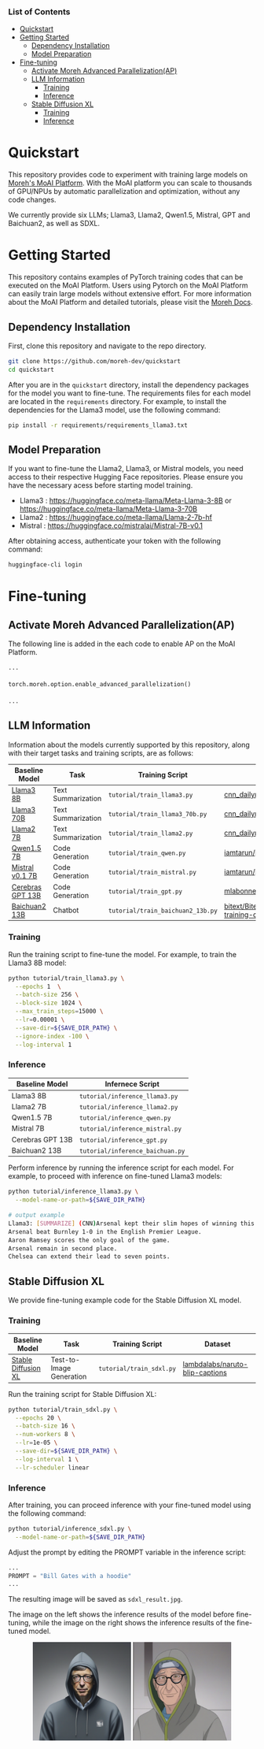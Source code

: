 ### List of Contents 

- [Quickstart](#quickstart)
- [Getting Started](#getting-started)
  - [Dependency Installation](#dependency-installation)
  - [Model Preparation](#model-preparation)
- [Fine-tuning](#fine-tuning)
  - [Activate Moreh Advanced Parallelization(AP)](#activate-moreh-advanced-parallelizationap)
  - [LLM Information](#llm-information)
    - [Training](#training)
    - [Inference](#inference)
  - [Stable Diffusion XL](#stable-diffusion-xl)
    - [Training](#training-1)
    - [Inference](#inference-1)
# Quickstart

This repository provides code to experiment with training large models on [Moreh's MoAI Platform](https://moreh.io/product).
With the MoAI platform you can scale to thousands of GPU/NPUs by automatic parallelization and optimization, without any code changes.

We currently provide six LLMs; Llama3, Llama2, Qwen1.5, Mistral, GPT and Baichuan2, as well as SDXL.

    
# Getting Started
This repository contains examples of PyTorch training codes that can be executed on the MoAI Platform. Users using Pytorch on the MoAI Platform can easily train large models without extensive effort. For more information about the MoAI Platform and detailed tutorials, please visit the [Moreh Docs](https://docs.moreh.io).

## Dependency Installation

First, clone this repository and navigate to the repo directory.
```bash
git clone https://github.com/moreh-dev/quickstart
cd quickstart
```
After you are in the `quickstart` directory, install the dependency packages for the model you want to fine-tune. The requirements files for each model are located in the `requirements` directory. For example, to install the dependencies for the Llama3 model, use the following command:

```bash
pip install -r requirements/requirements_llama3.txt
```

## Model Preparation
If you want to fine-tune the Llama2, Llama3, or Mistral models, you need access to their respective Hugging Face repositories. Please ensure you have the necessary acess before starting model training.
- Llama3 : https://huggingface.co/meta-llama/Meta-Llama-3-8B or https://huggingface.co/meta-llama/Meta-Llama-3-70B
- Llama2 : https://huggingface.co/meta-llama/Llama-2-7b-hf
- Mistral : https://huggingface.co/mistralai/Mistral-7B-v0.1

After obtaining access, authenticate your token with the following command:
```
huggingface-cli login
```

# Fine-tuning

## Activate Moreh Advanced Parallelization(AP)
The following line is added in the each code to enable AP on the MoAI Platform.
```python
...

torch.moreh.option.enable_advanced_parallelization()

...
```
## LLM Information

Information about the models currently supported by this repository, along with their target tasks and training scripts, are as follows:

| **Baseline Model**    | **Task**           | **Training Script**                      | **Dataset**                                                                                                                                                |
| ------------ | ------------------ | ------------------------------ | ---------------------------------------------------------------------------------------------------------------------------------------------------------- |
| [Llama3 8B](https://huggingface.co/meta-llama/Meta-Llama-3-8B)  | Text Summarization | `tutorial/train_llama3.py`     | [cnn_dailymail](https://huggingface.co/datasets/abisee/cnn_dailymail)                                                                                      |
| [Llama3 70B  ](https://huggingface.co/meta-llama/Meta-Llama-3-70B) | Text Summarization | `tutorial/train_llama3_70b.py` | [cnn_dailymail](https://huggingface.co/datasets/abisee/cnn_dailymail)                                                                                      |
| [Llama2 7B](https://huggingface.co/meta-llama/Meta-Llama-3-70B)       | Text Summarization | `tutorial/train_llama2.py`     | [cnn_dailymail](https://huggingface.co/datasets/abisee/cnn_dailymail)                                                                                      |
| [Qwen1.5 7B](https://huggingface.co/Qwen/Qwen1.5-7B)     | Code Generation    | `tutorial/train_qwen.py`       | [iamtarun/python_code_instructions_18k_alpaca](https://huggingface.co/datasets/iamtarun/python_code_instructions_18k_alpaca)                               |
| [Mistral v0.1 7B ](https://huggingface.co/mistralai/Mistral-7B-v0.1)      | Code Generation    | `tutorial/train_mistral.py`    | [iamtarun/python_code_instructions_18k_alpaca](https://huggingface.co/datasets/iamtarun/python_code_instructions_18k_alpaca)                               |
| [Cerebras GPT 13B](https://huggingface.co/cerebras/Cerebras-GPT-13B) | Code Generation    | `tutorial/train_gpt.py`        | [mlabonne/Evol-Instruct-Python-26k](https://huggingface.co/datasets/mlabonne/Evol-Instruct-Python-26k)                                                     |
| [Baichuan2 13B](https://huggingface.co/baichuan-inc/Baichuan2-13B-Base)    | Chatbot            | `tutorial/train_baichuan2_13b.py`   | [bitext/Bitext-customer-support-llm-chatbot-training-dataset](https://huggingface.co/datasets/bitext/Bitext-customer-support-llm-chatbot-training-dataset) |

### Training

Run the training script to fine-tune the model. For example, to train the Llama3 8B model:

```bash 
python tutorial/train_llama3.py \
  --epochs 1  \
  --batch-size 256 \
  --block-size 1024 \
  --max_train_steps=15000 \
  --lr=0.00001 \
  --save-dir=${SAVE_DIR_PATH} \
  --ignore-index -100 \
  --log-interval 1
```


### Inference
| **Baseline Model** | **Infernece Script**             |
| ------------------ | -------------------------------- |
| Llama3 8B          | `tutorial/inference_llama3.py`   |
| Llama2 7B          | `tutorial/inference_llama2.py`   |
| Qwen1.5 7B         | `tutorial/inference_qwen.py`     |
| Mistral 7B         | `tutorial/inference_mistral.py`  |
| Cerebras GPT 13B   | `tutorial/inference_gpt.py`      |
| Baichuan2 13B      | `tutorial/inference_baichuan.py` |

Perform inference by running the inference script for each model. For example, to proceed with inference on fine-tuned Llama3 models:

```bash 
python tutorial/inference_llama3.py \
  --model-name-or-path=${SAVE_DIR_PATH}
```

```bash
# output example
Llama3: [SUMMARIZE] (CNN)Arsenal kept their slim hopes of winning this season's English Premier League title alive by beating relegation threatened Burnley 1-0 at Turf Moor. A first half goal from Welsh international Aaron Ramsey was enough to separate the two sides and secure Arsenal's ... [/SUMMAIRZE]
Arsenal beat Burnley 1-0 in the English Premier League.
Aaron Ramsey scores the only goal of the game.
Arsenal remain in second place.
Chelsea can extend their lead to seven points.
```


## Stable Diffusion XL

We provide fine-tuning example code for the Stable Diffusion XL model.

### Training
| Baseline Model                                                                         | Task                     | Training Script          | Dataset                                                                                            |
| -------------------------------------------------------------------------------------- | ------------------------ | ------------------------ | -------------------------------------------------------------------------------------------------- |
| [Stable Diffusion XL](https://huggingface.co/stabilityai/stable-diffusion-xl-base-1.0) | Test-to-Image Generation | `tutorial/train_sdxl.py` | [lambdalabs/naruto-blip-captions](https://huggingface.co/datasets/lambdalabs/naruto-blip-captions) |


Run the training script for Stable Diffusion XL:

```bash 
python tutorial/train_sdxl.py \
  --epochs 20 \
  --batch-size 16 \
  --num-workers 8 \
  --lr=1e-05 \
  --save-dir=${SAVE_DIR_PATH} \
  --log-interval 1 \
  --lr-scheduler linear 
```

### Inference 
After training, you can proceed inference with your fine-tuned model using the following command:
```bash
python tutorial/inference_sdxl.py \
  --model-name-or-path=${SAVE_DIR_PATH}
```

Adjust the prompt by editing the PROMPT variable in the inference script:
```python
...
PROMPT = "Bill Gates with a hoodie"
...
```


The resulting image will be saved as `sdxl_result.jpg`.  

The image on the left shows the inference results of the model before fine-tuning, while the image on the right shows the inference results of the fine-tuned model.
<p align="center">
<img src="assets/sdxl_nofinetune.png" alt="drawing" style="width:200px;"/> 
<img src="assets/sdxl_withfinetune.png" alt="drawing" style="width:200px;"/>
</p>